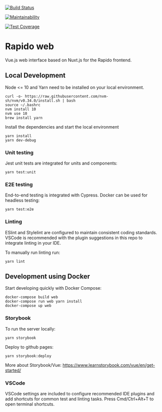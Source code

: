 [![Build Status](https://travis-ci.com/cgservices/rapido_web.svg?token=ZgTe7kdhPHKTsscs3BSm&branch=master)](https://travis-ci.com/cgservices/rapido_web)

[![Maintainability](https://api.codeclimate.com/v1/badges/351eac69661d387c167e/maintainability)](https://codeclimate.com/repos/5c9b7f4bf784d0257a0047d8/maintainability)

[![Test Coverage](https://api.codeclimate.com/v1/badges/351eac69661d387c167e/test_coverage)](https://codeclimate.com/repos/5c9b7f4bf784d0257a0047d8/test_coverage)

# Rapido web

Vue.js web interface based on Nuxt.js for the Rapido frontend.

## Local Development

Node <= 10 and Yarn need to be installed on your local environment.

```
curl -o- https://raw.githubusercontent.com/nvm-sh/nvm/v0.34.0/install.sh | bash
source ~/.bashrc
nvm install 10
nvm use 10
brew install yarn
```

Install the dependencies and start the local environment

```
yarn install
yarn dev-debug
```

### Unit testing
Jest unit tests are integrated for units and components:
```
yarn test:unit
```

### E2E testing
End-to-end testing is integrated with Cypress. Docker can be used for headless
testing:
```
yarn test:e2e
```

### Linting
ESlint and Stylelint are configured to maintain consistent coding standards.
VSCode is recommended with the plugin suggestions in this repo to integrate
linting in your IDE.

To manually run linting run:
```
yarn lint
```

## Development using Docker
Start developing quickly with Docker Compose:

```
docker-compose build web
docker-compose run web yarn install
docker-compose up web
```



### Storybook

To run the server locally:
```
yarn storybook
```

Deploy to github pages:
```
yarn storybook:deploy
```

More about Storybook/Vue:
https://www.learnstorybook.com/vue/en/get-started/



### VSCode
VSCode settings are included to configure recommended IDE plugins and add
shortcuts for common test and linting tasks. Press Cmd/Ctrl+Alt+T to open
terminal shortcuts.


